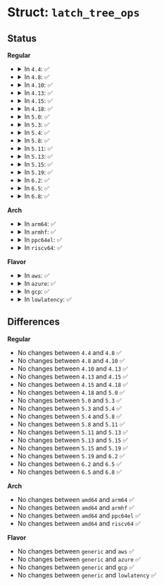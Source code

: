 # Struct: <code>latch_tree_ops</code>

## Status
<b>Regular</b>
<ul>
<li>
<details>
<summary>In <code>4.4</code>: ✅</summary>

```c
struct latch_tree_ops {
    bool (*less)(struct latch_tree_node *, struct latch_tree_node *);
    int (*comp)(void *, struct latch_tree_node *);
};
```
</details>
</li>
<li>
<details>
<summary>In <code>4.8</code>: ✅</summary>

```c
struct latch_tree_ops {
    bool (*less)(struct latch_tree_node *, struct latch_tree_node *);
    int (*comp)(void *, struct latch_tree_node *);
};
```
</details>
</li>
<li>
<details>
<summary>In <code>4.10</code>: ✅</summary>

```c
struct latch_tree_ops {
    bool (*less)(struct latch_tree_node *, struct latch_tree_node *);
    int (*comp)(void *, struct latch_tree_node *);
};
```
</details>
</li>
<li>
<details>
<summary>In <code>4.13</code>: ✅</summary>

```c
struct latch_tree_ops {
    bool (*less)(struct latch_tree_node *, struct latch_tree_node *);
    int (*comp)(void *, struct latch_tree_node *);
};
```
</details>
</li>
<li>
<details>
<summary>In <code>4.15</code>: ✅</summary>

```c
struct latch_tree_ops {
    bool (*less)(struct latch_tree_node *, struct latch_tree_node *);
    int (*comp)(void *, struct latch_tree_node *);
};
```
</details>
</li>
<li>
<details>
<summary>In <code>4.18</code>: ✅</summary>

```c
struct latch_tree_ops {
    bool (*less)(struct latch_tree_node *, struct latch_tree_node *);
    int (*comp)(void *, struct latch_tree_node *);
};
```
</details>
</li>
<li>
<details>
<summary>In <code>5.0</code>: ✅</summary>

```c
struct latch_tree_ops {
    bool (*less)(struct latch_tree_node *, struct latch_tree_node *);
    int (*comp)(void *, struct latch_tree_node *);
};
```
</details>
</li>
<li>
<details>
<summary>In <code>5.3</code>: ✅</summary>

```c
struct latch_tree_ops {
    bool (*less)(struct latch_tree_node *, struct latch_tree_node *);
    int (*comp)(void *, struct latch_tree_node *);
};
```
</details>
</li>
<li>
<details>
<summary>In <code>5.4</code>: ✅</summary>

```c
struct latch_tree_ops {
    bool (*less)(struct latch_tree_node *, struct latch_tree_node *);
    int (*comp)(void *, struct latch_tree_node *);
};
```
</details>
</li>
<li>
<details>
<summary>In <code>5.8</code>: ✅</summary>

```c
struct latch_tree_ops {
    bool (*less)(struct latch_tree_node *, struct latch_tree_node *);
    int (*comp)(void *, struct latch_tree_node *);
};
```
</details>
</li>
<li>
<details>
<summary>In <code>5.11</code>: ✅</summary>

```c
struct latch_tree_ops {
    bool (*less)(struct latch_tree_node *, struct latch_tree_node *);
    int (*comp)(void *, struct latch_tree_node *);
};
```
</details>
</li>
<li>
<details>
<summary>In <code>5.13</code>: ✅</summary>

```c
struct latch_tree_ops {
    bool (*less)(struct latch_tree_node *, struct latch_tree_node *);
    int (*comp)(void *, struct latch_tree_node *);
};
```
</details>
</li>
<li>
<details>
<summary>In <code>5.15</code>: ✅</summary>

```c
struct latch_tree_ops {
    bool (*less)(struct latch_tree_node *, struct latch_tree_node *);
    int (*comp)(void *, struct latch_tree_node *);
};
```
</details>
</li>
<li>
<details>
<summary>In <code>5.19</code>: ✅</summary>

```c
struct latch_tree_ops {
    bool (*less)(struct latch_tree_node *, struct latch_tree_node *);
    int (*comp)(void *, struct latch_tree_node *);
};
```
</details>
</li>
<li>
<details>
<summary>In <code>6.2</code>: ✅</summary>

```c
struct latch_tree_ops {
    bool (*less)(struct latch_tree_node *, struct latch_tree_node *);
    int (*comp)(void *, struct latch_tree_node *);
};
```
</details>
</li>
<li>
<details>
<summary>In <code>6.5</code>: ✅</summary>

```c
struct latch_tree_ops {
    bool (*less)(struct latch_tree_node *, struct latch_tree_node *);
    int (*comp)(void *, struct latch_tree_node *);
};
```
</details>
</li>
<li>
<details>
<summary>In <code>6.8</code>: ✅</summary>

```c
struct latch_tree_ops {
    bool (*less)(struct latch_tree_node *, struct latch_tree_node *);
    int (*comp)(void *, struct latch_tree_node *);
};
```
</details>
</li>
</ul>
<b>Arch</b>
<ul>
<li>
<details>
<summary>In <code>arm64</code>: ✅</summary>

```c
struct latch_tree_ops {
    bool (*less)(struct latch_tree_node *, struct latch_tree_node *);
    int (*comp)(void *, struct latch_tree_node *);
};
```
</details>
</li>
<li>
<details>
<summary>In <code>armhf</code>: ✅</summary>

```c
struct latch_tree_ops {
    bool (*less)(struct latch_tree_node *, struct latch_tree_node *);
    int (*comp)(void *, struct latch_tree_node *);
};
```
</details>
</li>
<li>
<details>
<summary>In <code>ppc64el</code>: ✅</summary>

```c
struct latch_tree_ops {
    bool (*less)(struct latch_tree_node *, struct latch_tree_node *);
    int (*comp)(void *, struct latch_tree_node *);
};
```
</details>
</li>
<li>
<details>
<summary>In <code>riscv64</code>: ✅</summary>

```c
struct latch_tree_ops {
    bool (*less)(struct latch_tree_node *, struct latch_tree_node *);
    int (*comp)(void *, struct latch_tree_node *);
};
```
</details>
</li>
</ul>
<b>Flavor</b>
<ul>
<li>
<details>
<summary>In <code>aws</code>: ✅</summary>

```c
struct latch_tree_ops {
    bool (*less)(struct latch_tree_node *, struct latch_tree_node *);
    int (*comp)(void *, struct latch_tree_node *);
};
```
</details>
</li>
<li>
<details>
<summary>In <code>azure</code>: ✅</summary>

```c
struct latch_tree_ops {
    bool (*less)(struct latch_tree_node *, struct latch_tree_node *);
    int (*comp)(void *, struct latch_tree_node *);
};
```
</details>
</li>
<li>
<details>
<summary>In <code>gcp</code>: ✅</summary>

```c
struct latch_tree_ops {
    bool (*less)(struct latch_tree_node *, struct latch_tree_node *);
    int (*comp)(void *, struct latch_tree_node *);
};
```
</details>
</li>
<li>
<details>
<summary>In <code>lowlatency</code>: ✅</summary>

```c
struct latch_tree_ops {
    bool (*less)(struct latch_tree_node *, struct latch_tree_node *);
    int (*comp)(void *, struct latch_tree_node *);
};
```
</details>
</li>
</ul>

## Differences
<b>Regular</b>
<ul>
<li>
No changes between <code>4.4</code> and <code>4.8</code> ✅
</li>
<li>
No changes between <code>4.8</code> and <code>4.10</code> ✅
</li>
<li>
No changes between <code>4.10</code> and <code>4.13</code> ✅
</li>
<li>
No changes between <code>4.13</code> and <code>4.15</code> ✅
</li>
<li>
No changes between <code>4.15</code> and <code>4.18</code> ✅
</li>
<li>
No changes between <code>4.18</code> and <code>5.0</code> ✅
</li>
<li>
No changes between <code>5.0</code> and <code>5.3</code> ✅
</li>
<li>
No changes between <code>5.3</code> and <code>5.4</code> ✅
</li>
<li>
No changes between <code>5.4</code> and <code>5.8</code> ✅
</li>
<li>
No changes between <code>5.8</code> and <code>5.11</code> ✅
</li>
<li>
No changes between <code>5.11</code> and <code>5.13</code> ✅
</li>
<li>
No changes between <code>5.13</code> and <code>5.15</code> ✅
</li>
<li>
No changes between <code>5.15</code> and <code>5.19</code> ✅
</li>
<li>
No changes between <code>5.19</code> and <code>6.2</code> ✅
</li>
<li>
No changes between <code>6.2</code> and <code>6.5</code> ✅
</li>
<li>
No changes between <code>6.5</code> and <code>6.8</code> ✅
</li>
</ul>
<b>Arch</b>
<ul>
<li>
No changes between <code>amd64</code> and <code>arm64</code> ✅
</li>
<li>
No changes between <code>amd64</code> and <code>armhf</code> ✅
</li>
<li>
No changes between <code>amd64</code> and <code>ppc64el</code> ✅
</li>
<li>
No changes between <code>amd64</code> and <code>riscv64</code> ✅
</li>
</ul>
<b>Flavor</b>
<ul>
<li>
No changes between <code>generic</code> and <code>aws</code> ✅
</li>
<li>
No changes between <code>generic</code> and <code>azure</code> ✅
</li>
<li>
No changes between <code>generic</code> and <code>gcp</code> ✅
</li>
<li>
No changes between <code>generic</code> and <code>lowlatency</code> ✅
</li>
</ul>
